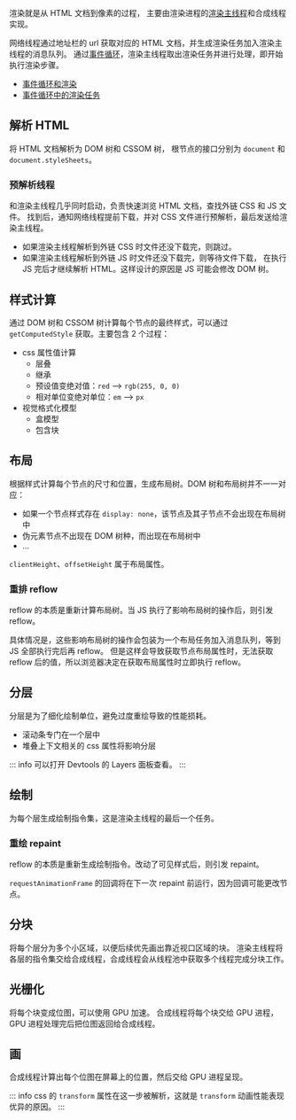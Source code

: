 渲染就是从 HTML 文档到像素的过程，
主要由渲染进程的[渲染主线程](./事件循环#渲染主线程)和合成线程实现。

网络线程通过地址栏的 url 获取对应的 HTML 文档，并生成渲染任务加入渲染主线程的消息队列。
通过[事件循环](./事件循环.md)，渲染主线程取出渲染任务并进行处理，即开始执行渲染步骤。

- [事件循环和渲染](https://zhuanlan.zhihu.com/p/142742003)
- [事件循环中的渲染任务](https://html.spec.whatwg.org/multipage/webappapis.html#update-the-rendering)

## 解析 HTML

将 HTML 文档解析为 DOM 树和 CSSOM 树，
根节点的接口分别为 `document` 和 `document.styleSheets`。

### 预解析线程

和渲染主线程几乎同时启动，负责快速浏览 HTML 文档，查找外链 CSS 和 JS 文件。
找到后，通知网络线程提前下载，并对 CSS 文件进行预解析，最后发送给渲染主线程。

- 如果渲染主线程解析到外链 CSS 时文件还没下载完，则跳过。
- 如果渲染主线程解析到外链 JS 时文件还没下载完，则等待文件下载，
  在执行 JS 完后才继续解析 HTML。这样设计的原因是 JS 可能会修改 DOM 树。

## 样式计算

通过 DOM 树和 CSSOM 树计算每个节点的最终样式，可以通过 `getComputedStyle` 获取。主要包含 2 个过程：

- css 属性值计算
  - 层叠
  - 继承
  - 预设值变绝对值：`red` --> `rgb(255, 0, 0)`
  - 相对单位变绝对单位：`em` --> `px`
- 视觉格式化模型
  - 盒模型
  - 包含块

## 布局

根据样式计算每个节点的尺寸和位置，生成布局树。DOM 树和布局树并不一一对应：

- 如果一个节点样式存在 `display: none`，该节点及其子节点不会出现在布局树中
- 伪元素节点不出现在 DOM 树种，而出现在布局树中
- ...

`clientHeight`、`offsetHeight` 属于布局属性。

### 重排 reflow

reflow 的本质是重新计算布局树。当 JS 执行了影响布局树的操作后，则引发 reflow。

具体情况是，这些影响布局树的操作会包装为一个布局任务加入消息队列，等到 JS 全部执行完后再 reflow。
但是这样会导致获取节点布局属性时，无法获取 reflow 后的值，所以浏览器决定在获取布局属性时立即执行 reflow。

## 分层

分层是为了细化绘制单位，避免过度重绘导致的性能损耗。

- 滚动条专门在一个层中
- 堆叠上下文相关的 css 属性将影响分层

::: info
可以打开 Devtools 的 Layers 面板查看。
:::

## 绘制

为每个层生成绘制指令集，这是渲染主线程的最后一个任务。

### 重绘 repaint

reflow 的本质是重新生成绘制指令。改动了可见样式后，则引发 repaint。

`requestAnimationFrame` 的回调将在下一次 repaint 前运行，因为回调可能更改节点。

## 分块

将每个层分为多个小区域，以便后续优先画出靠近视口区域的块。
渲染主线程将各层的指令集交给合成线程，合成线程会从线程池中获取多个线程完成分块工作。

## 光栅化

将每个块变成位图，可以使用 GPU 加速。
合成线程将每个块交给 GPU 进程，GPU 进程处理完后把位图返回给合成线程。

## 画

合成线程计算出每个位图在屏幕上的位置，然后交给 GPU 进程呈现。

::: info
css 的 `transform` 属性在这一步被解析，这就是 `transform` 动画性能表现优异的原因。
:::
